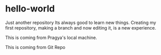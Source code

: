 # hello-world
Just another repository
Its always good to learn new things. Creating my first repository, making a branch and now editing it, is a new experience. 

This is coming from Pragya's local machine.

This is coming from Git Repo
